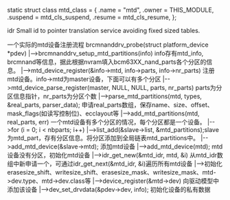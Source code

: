 static struct class mtd_class = {
 .name = "mtd",
 .owner = THIS_MODULE,
 .suspend = mtd_cls_suspend,
 .resume = mtd_cls_resume,
};

idr Small id to pointer translation service avoiding fixed sized tables.

一个实际的mtd设备注册流程
brcmnanddrv_probe(struct platform_device *pdev)
    |-->brcmnanddrv_setup_mtd_partitions(info) info存有mtd_info, brcmnand等信息，据此根据nvram填入bcm63XX_nand_parts各个分区的信息。
    |-->mtd_device_register(&info->mtd, info->parts, info->nr_parts) 注册mtd设备。info->mtd为master设备，下面可以有多个分区
        |-->mtd_device_parse_register(master, NULL, NULL, parts, nr_parts) parts为分区信息指针，nr_parts为分区个数
            |-->parse_mtd_partitions(mtd, types, &real_parts, parser_data); 申请real_parts数组，保存name、size、offset、mask_flags(如读写控制位)、ecclayout等
            |-->add_mtd_partitions(mtd, real_parts, err) 一个mtd设备有多个分区的情况，每个分区都是一个设备。
                |-->for (i = 0; i < nbparts; i++)
                    |-->list_add(&slave->list, &mtd_partitions);slave为mtd_part，存有分区信息。将分区添加到全局链表mtd_partitions中。
                    |-->add_mtd_device(&slave->mtd); 添加mtd设备
            |-->add_mtd_device(mtd); mtd设备没有分区，初始化mtd设备
                |-->idr_get_new(&mtd_idr, mtd, &i) 从mtd_idr数组中新申请一个，可通过idr_get_next(&mtd_idr, &i)遍历所有mtd设备
                |-->初始化erasesize_shift、writesize_shift、erasesize_mask、writesize_mask、mtd->dev.type、mtd->dev.class等
                |-->device_register(&mtd->dev) 向驱动模型中添加该设备
    |-->dev_set_drvdata(&pdev->dev, info); 初始化设备的私有数据
